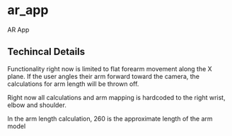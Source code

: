 # ar_app

AR App

## Techincal Details

Functionality right now is limited to flat forearm movement along the X plane. If the user angles their arm forward toward the camera, the calculations for arm length will be thrown off. 

Right now all calculations and arm mapping is hardcoded to the right wrist, elbow and shoulder.

In the arm length calculation, 260 is the approximate length of the arm model
